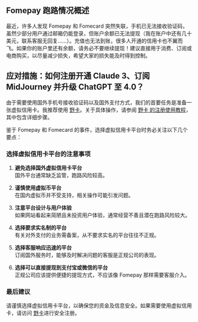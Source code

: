 ## Fomepay 跑路情况概述

最近，许多人发现 Fomepay 和 Fomecard 突然失联，手机已无法接收验证码，虽然少部分用户通过邮箱仍能登录，但账户余额已无法提现（我在账户中还有几十美元，联系客服无回复……）。充值也无法到账，很多人开通的信用卡也不翼而飞。如果你的账户里还有余额，请务必不要继续提现！建议直接用于消费、订阅或电商购买，以尽量减少损失，希望大家的损失能及时得到控制。

## 应对措施：如何注册开通 Claude 3、订阅 MidJourney 并升级 ChatGPT 至 4.0？

由于需要使用国外手机号接收验证码以及国外支付方式，我们的首要任务是准备一张虚拟信用卡。我推荐使用 [野卡](https://bit.ly/bewildcard)。关于具体操作，请参阅 [野卡 的注册使用教程](https://bit.ly/bewildcard)，其中包含详细步骤。

鉴于 Fomepay 和 Fomecard 的事件，选择虚拟信用卡平台时务必关注以下几个要点：

### 选择虚拟信用卡平台的注意事项

1. **避免选择国外虚拟信用卡平台**  
   国外平台通常缺乏监管，跑路风险较高。

2. **谨慎使用虚拟币平台**  
   在国内虚拟币并不受支持，相关操作可能引发问题。

3. **注意平台设计与用户体验**  
   如果网站看起来简陋且未投资用户体验，通常经营不善且潜在跑路风险较大。

4. **选择要求实名制的平台**  
   有关对外支付的业务需备案，从不要求实名的平台往往不正规。

5. **选择客服响应迅速的平台**  
   订阅国外服务时，能够及时解决问题的客服是正规公司的表现。

6. **选择可以直接提现到支付宝或微信的平台**  
   正规公司应该提供便捷的提现方式，不应该像 Fomepay 那样需要客服介入。

### 最后建议

请谨慎选择虚拟信用卡平台，以确保您的资金及信息安全。如果需要使用虚拟信用卡，请访问 [野卡](https://bit.ly/bewildcard)进行安全注册。